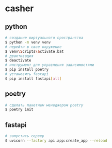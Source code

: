 ﻿# casher

## python
```bash
# создание виртуального пространства
$ python -m venv venv
# перейти в свое окружение
$ venv\Scripts\activate.bat
# деактивация
$ deactivate
# инструмент для управления зависимостями
$ pip install poetry
# установить fastapi
$ pip install fastapi[all]

```

## poetry
```bash
# сделать пакетным менеджером poetry
$ poetry init

```
## fastapi
```bash
# запустить сервер
$ uvicorn --factory api.app:create_app --reload

```
